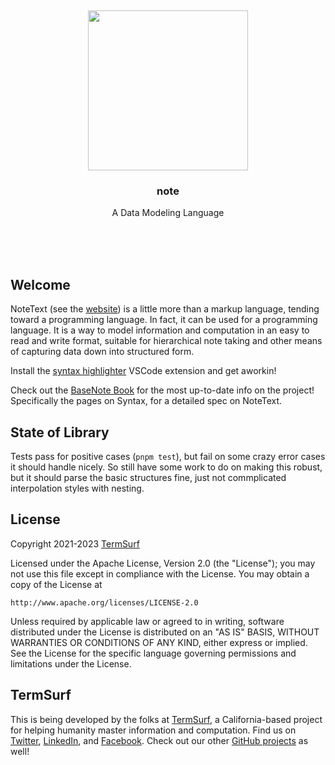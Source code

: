 <br/>
<br/>
<br/>
<br/>
<br/>
<br/>
<br/>

<p align='center'>
  <img src='https://github.com/termsurf/note/blob/make/view/link.svg?raw=true' height='256'>
</p>

<h3 align='center'>note</h3>
<p align='center'>
  A Data Modeling Language
</p>

<br/>
<br/>
<br/>

## Welcome

NoteText (see the [website](https://note.surf)) is a little more than a
markup language, tending toward a programming language. In fact, it can
be used for a programming language. It is a way to model information and
computation in an easy to read and write format, suitable for
hierarchical note taking and other means of capturing data down into
structured form.

Install the
[syntax highlighter](https://marketplace.visualstudio.com/items?itemName=termsurf.note-text)
VSCode extension and get aworkin!

Check out the [BaseNote Book](https://github.com/termsurf/base.note) for
the most up-to-date info on the project! Specifically the pages on
Syntax, for a detailed spec on NoteText.

## State of Library

Tests pass for positive cases (`pnpm test`), but fail on some crazy
error cases it should handle nicely. So still have some work to do on
making this robust, but it should parse the basic structures fine, just
not commplicated interpolation styles with nesting.

## License

Copyright 2021-2023 <a href='https://term.surf'>TermSurf</a>

Licensed under the Apache License, Version 2.0 (the "License"); you may
not use this file except in compliance with the License. You may obtain
a copy of the License at

    http://www.apache.org/licenses/LICENSE-2.0

Unless required by applicable law or agreed to in writing, software
distributed under the License is distributed on an "AS IS" BASIS,
WITHOUT WARRANTIES OR CONDITIONS OF ANY KIND, either express or implied.
See the License for the specific language governing permissions and
limitations under the License.

## TermSurf

This is being developed by the folks at [TermSurf](https://term.surf), a
California-based project for helping humanity master information and
computation. Find us on [Twitter](https://twitter.com/termsurfcode),
[LinkedIn](https://www.linkedin.com/company/termsurf), and
[Facebook](https://www.facebook.com/termsurf). Check out our other
[GitHub projects](https://github.com/termsurf) as well!

